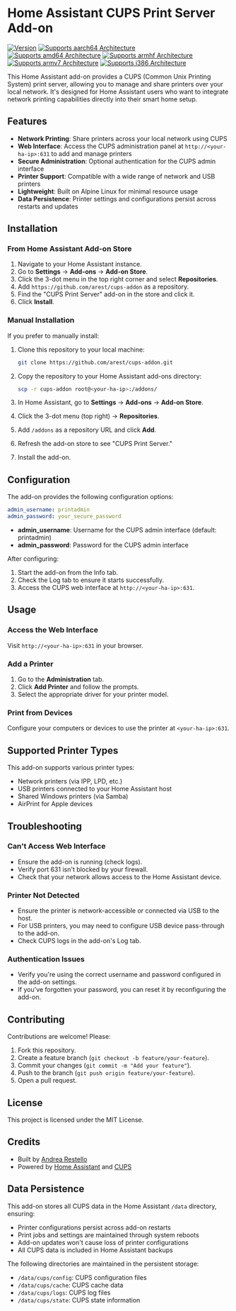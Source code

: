 # Home Assistant CUPS Print Server Add-on

[![Version](https://img.shields.io/badge/version-1.0.0-blue.svg)](https://github.com/arest/cups-addon)
[![Supports aarch64 Architecture](https://img.shields.io/badge/aarch64-yes-green.svg)](https://github.com/arest/cups-addon)
[![Supports amd64 Architecture](https://img.shields.io/badge/amd64-yes-green.svg)](https://github.com/arest/cups-addon)
[![Supports armhf Architecture](https://img.shields.io/badge/armhf-yes-green.svg)](https://github.com/arest/cups-addon)
[![Supports armv7 Architecture](https://img.shields.io/badge/armv7-yes-green.svg)](https://github.com/arest/cups-addon)
[![Supports i386 Architecture](https://img.shields.io/badge/i386-yes-green.svg)](https://github.com/arest/cups-addon)

This Home Assistant add-on provides a CUPS (Common Unix Printing System) print server, allowing you to manage and share printers over your local network. It's designed for Home Assistant users who want to integrate network printing capabilities directly into their smart home setup.

## Features

- **Network Printing**: Share printers across your local network using CUPS
- **Web Interface**: Access the CUPS administration panel at `http://<your-ha-ip>:631` to add and manage printers
- **Secure Administration**: Optional authentication for the CUPS admin interface
- **Printer Support**: Compatible with a wide range of network and USB printers
- **Lightweight**: Built on Alpine Linux for minimal resource usage
- **Data Persistence**: Printer settings and configurations persist across restarts and updates

## Installation

### From Home Assistant Add-on Store

1. Navigate to your Home Assistant instance.
2. Go to **Settings** → **Add-ons** → **Add-on Store**.
3. Click the 3-dot menu in the top right corner and select **Repositories**.
4. Add `https://github.com/arest/cups-addon` as a repository.
5. Find the "CUPS Print Server" add-on in the store and click it.
6. Click **Install**.

### Manual Installation

If you prefer to manually install:

1. Clone this repository to your local machine:
   ```bash
   git clone https://github.com/arest/cups-addon.git
   ```

2. Copy the repository to your Home Assistant add-ons directory:
   ```bash
   scp -r cups-addon root@<your-ha-ip>:/addons/
   ```

3. In Home Assistant, go to **Settings** → **Add-ons** → **Add-on Store**.
4. Click the 3-dot menu (top right) → **Repositories**.
5. Add `/addons` as a repository URL and click **Add**.
6. Refresh the add-on store to see "CUPS Print Server."
7. Install the add-on.

## Configuration

The add-on provides the following configuration options:

```yaml
admin_username: printadmin
admin_password: your_secure_password
```

- **admin_username**: Username for the CUPS admin interface (default: printadmin)
- **admin_password**: Password for the CUPS admin interface

After configuring:

1. Start the add-on from the Info tab.
2. Check the Log tab to ensure it starts successfully.
3. Access the CUPS web interface at `http://<your-ha-ip>:631`.

## Usage

### Access the Web Interface

Visit `http://<your-ha-ip>:631` in your browser.

### Add a Printer

1. Go to the **Administration** tab.
2. Click **Add Printer** and follow the prompts.
3. Select the appropriate driver for your printer model.

### Print from Devices

Configure your computers or devices to use the printer at `<your-ha-ip>:631`.

## Supported Printer Types

This add-on supports various printer types:

- Network printers (via IPP, LPD, etc.)
- USB printers connected to your Home Assistant host
- Shared Windows printers (via Samba)
- AirPrint for Apple devices

## Troubleshooting

### Can't Access Web Interface

- Ensure the add-on is running (check logs).
- Verify port 631 isn't blocked by your firewall.
- Check that your network allows access to the Home Assistant device.

### Printer Not Detected

- Ensure the printer is network-accessible or connected via USB to the host.
- For USB printers, you may need to configure USB device pass-through to the add-on.
- Check CUPS logs in the add-on's Log tab.

### Authentication Issues

- Verify you're using the correct username and password configured in the add-on settings.
- If you've forgotten your password, you can reset it by reconfiguring the add-on.

## Contributing

Contributions are welcome! Please:

1. Fork this repository.
2. Create a feature branch (`git checkout -b feature/your-feature`).
3. Commit your changes (`git commit -m "Add your feature"`).
4. Push to the branch (`git push origin feature/your-feature`).
5. Open a pull request.

## License

This project is licensed under the MIT License.

## Credits

- Built by [Andrea Restello](https://github.com/arest)
- Powered by [Home Assistant](https://www.home-assistant.io/) and [CUPS](https://www.cups.org/)

## Data Persistence

This add-on stores all CUPS data in the Home Assistant `/data` directory, ensuring:

- Printer configurations persist across add-on restarts
- Print jobs and settings are maintained through system reboots
- Add-on updates won't cause loss of printer configurations
- All CUPS data is included in Home Assistant backups

The following directories are maintained in the persistent storage:
- `/data/cups/config`: CUPS configuration files
- `/data/cups/cache`: CUPS cache data
- `/data/cups/logs`: CUPS log files
- `/data/cups/state`: CUPS state information

